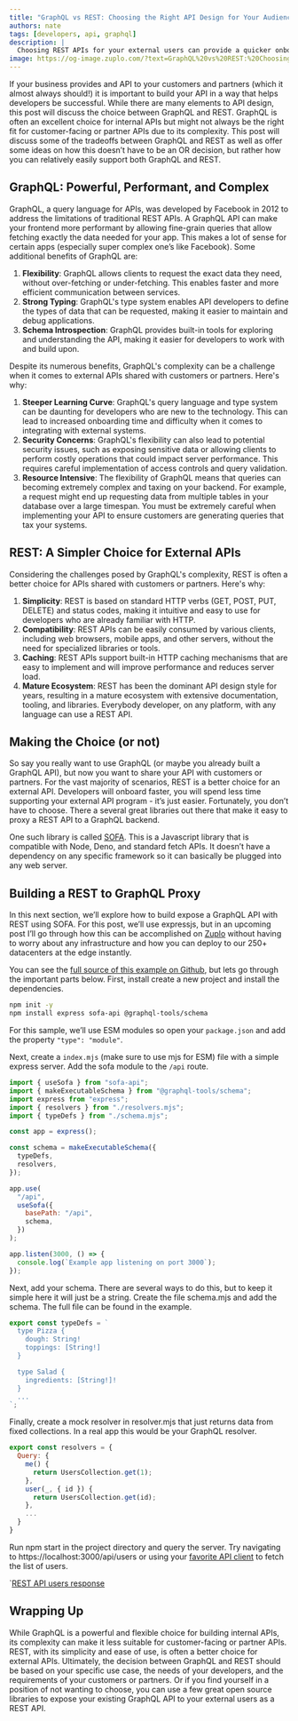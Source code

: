 ```yaml
---
title: "GraphQL vs REST: Choosing the Right API Design for Your Audience"
authors: nate
tags: [developers, api, graphql]
description: |
  Choosing REST APIs for your external users can provide a quicker onboarding experience to your API. Learn how to translate your existing GraphQL API into a simplified REST API.
image: https://og-image.zuplo.com/?text=GraphQL%20vs%20REST:%20Choosing%20the%20Right%20API%20Design%20for%20Your%20Audience
---
```


If your business provides and API to your customers and partners (which it
almost always should!) it is important to build your API in a way that helps
developers be successful. While there are many elements to API design, this post
will discuss the choice between GraphQL and REST. GraphQL is often an excellent
choice for internal APIs but might not always be the right fit for
customer-facing or partner APIs due to its complexity. This post will discuss
some of the tradeoffs between GraphQL and REST as well as offer some ideas on
how this doesn’t have to be an OR decision, but rather how you can relatively
easily support both GraphQL and REST.

## GraphQL: Powerful, Performant, and Complex

GraphQL, a query language for APIs, was developed by Facebook in 2012 to address
the limitations of traditional REST APIs. A GraphQL API can make your frontend
more performant by allowing fine-grain queries that allow fetching exactly the
data needed for your app. This makes a lot of sense for certain apps (especially
super complex one’s like Facebook). Some additional benefits of GraphQL are:

1. **Flexibility**: GraphQL allows clients to request the exact data they need,
   without over-fetching or under-fetching. This enables faster and more
   efficient communication between services.
2. **Strong Typing**: GraphQL's type system enables API developers to define the
   types of data that can be requested, making it easier to maintain and debug
   applications.
3. **Schema Introspection**: GraphQL provides built-in tools for exploring and
   understanding the API, making it easier for developers to work with and build
   upon.

Despite its numerous benefits, GraphQL's complexity can be a challenge when it
comes to external APIs shared with customers or partners. Here's why:

1. **Steeper Learning Curve**: GraphQL's query language and type system can be
   daunting for developers who are new to the technology. This can lead to
   increased onboarding time and difficulty when it comes to integrating with
   external systems.
2. **Security Concerns**: GraphQL's flexibility can also lead to potential
   security issues, such as exposing sensitive data or allowing clients to
   perform costly operations that could impact server performance. This requires
   careful implementation of access controls and query validation.
3. **Resource Intensive**: The flexibility of GraphQL means that queries can
   becoming extremely complex and taxing on your backend. For example, a request
   might end up requesting data from multiple tables in your database over a
   large timespan. You must be extremely careful when implementing your API to
   ensure customers are generating queries that tax your systems.

## REST: A Simpler Choice for External APIs

Considering the challenges posed by GraphQL's complexity, REST is often a better
choice for APIs shared with customers or partners. Here's why:

1. **Simplicity**: REST is based on standard HTTP verbs (GET, POST, PUT, DELETE)
   and status codes, making it intuitive and easy to use for developers who are
   already familiar with HTTP.
2. **Compatibility**: REST APIs can be easily consumed by various clients,
   including web browsers, mobile apps, and other servers, without the need for
   specialized libraries or tools.
3. **Caching**: REST APIs support built-in HTTP caching mechanisms that are easy
   to implement and will improve performance and reduces server load.
4. **Mature Ecosystem**: REST has been the dominant API design style for years,
   resulting in a mature ecosystem with extensive documentation, tooling, and
   libraries. Everybody developer, on any platform, with any language can use a
   REST API.

## Making the Choice (or not)

So say you really want to use GraphQL (or maybe you already built a GraphQL
API), but now you want to share your API with customers or partners. For the
vast majority of scenarios, REST is a better choice for an external API.
Developers will onboard faster, you will spend less time supporting your
external API program - it’s just easier. Fortunately, you don’t have to choose.
There a several great libraries out there that make it easy to proxy a REST API
to a GraphQL backend.

One such library is called [SOFA](https://github.com/Urigo/SOFA). This is a
Javascript library that is compatible with Node, Deno, and standard fetch APIs.
It doesn’t have a dependency on any specific framework so it can basically be
plugged into any web server.

## Building a REST to GraphQL Proxy

In this next section, we’ll explore how to build expose a GraphQL API with REST
using SOFA. For this post, we’ll use expressjs, but in an upcoming post I’ll go
through how this can be accomplished on [Zuplo](https://zuplo.com) without
having to worry about any infrastructure and how you can deploy to our 250+
datacenters at the edge instantly.

You can see the
[full source of this example on Github](https://github.com/zuplo/graphql-over-rest-sample),
but lets go through the important parts below. First, install create a new
project and install the dependencies.

```bash
npm init -y
npm install express sofa-api @graphql-tools/schema
```

For this sample, we’ll use ESM modules so open your `package.json` and add the
property `"type": "module"`.

Next, create a `index.mjs` (make sure to use mjs for ESM) file with a simple
express server. Add the sofa module to the `/api` route.

```js
import { useSofa } from "sofa-api";
import { makeExecutableSchema } from "@graphql-tools/schema";
import express from "express";
import { resolvers } from "./resolvers.mjs";
import { typeDefs } from "./schema.mjs";

const app = express();

const schema = makeExecutableSchema({
  typeDefs,
  resolvers,
});

app.use(
  "/api",
  useSofa({
    basePath: "/api",
    schema,
  })
);

app.listen(3000, () => {
  console.log(`Example app listening on port 3000`);
});
```

Next, add your schema. There are several ways to do this, but to keep it simple
here it will just be a string. Create the file schema.mjs and add the schema.
The full file can be found in the example.

```js
export const typeDefs = `
  type Pizza {
    dough: String!
    toppings: [String!]
  }

  type Salad {
    ingredients: [String!]!
  }
  ...
`;
```

Finally, create a mock resolver in resolver.mjs that just returns data from
fixed collections. In a real app this would be your GraphQL resolver.

```js
export const resolvers = {
  Query: {
    me() {
      return UsersCollection.get(1);
    },
    user(_, { id }) {
      return UsersCollection.get(id);
    },
    ...
  }
}
```

Run npm start in the project directory and query the server. Try navigating to
https://localhost:3000/api/users or using your
[favorite API client](https://httpie.io/desktop) to fetch the list of users.

`[REST API users response](./http-response.png)

## Wrapping Up

While GraphQL is a powerful and flexible choice for building internal APIs, its
complexity can make it less suitable for customer-facing or partner APIs. REST,
with its simplicity and ease of use, is often a better choice for external APIs.
Ultimately, the decision between GraphQL and REST should be based on your
specific use case, the needs of your developers, and the requirements of your
customers or partners. Or if you find yourself in a position of not wanting to
choose, you can use a few great open source libraries to expose your existing
GraphQL API to your external users as a REST API.
